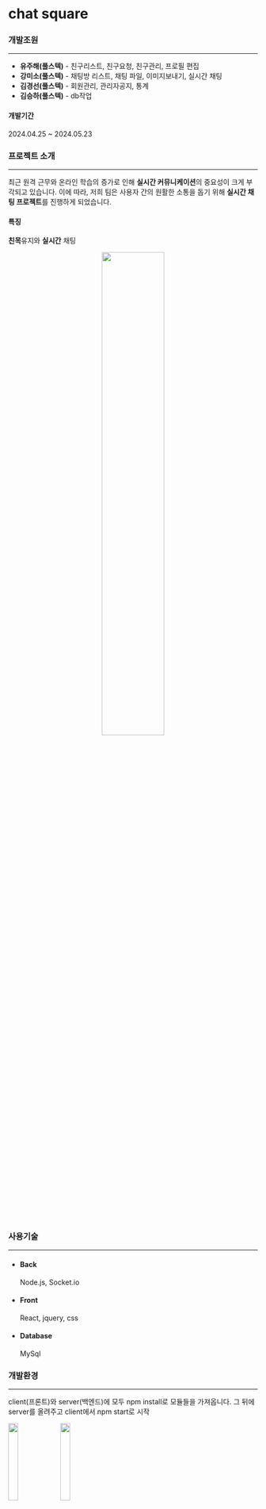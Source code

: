 # chat square

### 개발조원
---
+ **유주해(풀스텍)** - 친구리스트, 친구요청, 친구관리, 프로필 편집
+ **강미소(풀스텍)** - 채팅방 리스트, 채팅 파일, 이미지보내기, 실시간 채팅
+ **김경선(풀스텍)** - 회원관리, 관리자공지, 통계
+ **김승하(풀스텍)** - db작업

#### 개발기간
2024.04.25 ~ 2024.05.23

### 프로젝트 소개
---
최근 원격 근무와 온라인 학습의 증가로 인해 **실시간 커뮤니케이션**의 중요성이 크게 부각되고 있습니다. 이에 따라, 저희 팀은 사용자 간의 원활한 소통을 돕기 위해 **실시간 채팅 프로젝트**를 진행하게 되었습니다. 
#### 특징 
**친목**유지와 **실시간** 채팅

<p align=center>
  <img width=50% src=https://github.com/yujuhye/chat/assets/161537140/4817c645-6a71-4a4c-8eec-7054e218b2bb >
<p/>

### 사용기술
---
+ #### Back
  Node.js, Socket.io
+ #### Front
  React, jquery, css
+ #### Database
  MySql

### 개발환경
---
client(프론트)와 server(백엔드)에 모두 npm install로 모듈들을 가져옵니다.
그 뒤에 server를 올려주고 client에서 npm start로 시작

<img width=20% src=https://github.com/yujuhye/chat/assets/161537140/dea52de9-42af-4548-ad0c-21325951ee6b >
<img width=20% src=https://github.com/yujuhye/chat/assets/161537140/987c755c-f8d6-42d2-be2f-983c10a9aa24 >
